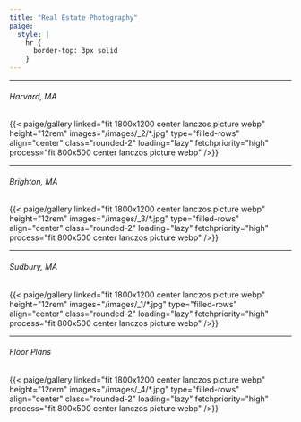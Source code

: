 ```yaml
---
title: "Real Estate Photography"
paige:
  style: |
    hr {
      border-top: 3px solid
    }
---
```


***

###### Harvard, MA

{{< paige/gallery 
	linked="fit 1800x1200 center lanczos picture webp"
	height="12rem"
	images="/images/_2/*.jpg"
	type="filled-rows"
	align="center"
	class="rounded-2"
	loading="lazy"
	fetchpriority="high"
	process="fit 800x500 center lanczos picture webp" />}}

 ------

###### Brighton, MA

{{< paige/gallery 
	linked="fit 1800x1200 center lanczos picture webp"
	height="12rem"
	images="/images/_3/*.jpg"
	type="filled-rows"
	align="center"
	class="rounded-2"
	loading="lazy"
	fetchpriority="high"
	process="fit 800x500 center lanczos picture webp" />}}

 ------

 ###### Sudbury, MA

{{< paige/gallery 
	linked="fit 1800x1200 center lanczos picture webp"
	height="12rem"
	images="/images/_1/*.jpg"
	type="filled-rows"
	align="center"
	class="rounded-2"
	loading="lazy"
	fetchpriority="high" 
	process="fit 800x500 center lanczos picture webp" />}}

------

###### Floor Plans

{{< paige/gallery 
	linked="fit 1800x1200 center lanczos picture webp"
	height="12rem"
	images="/images/_4/*.jpg"
	type="filled-rows"
	align="center"
	class="rounded-2"
	loading="lazy"
	fetchpriority="high" 
	process="fit 800x500 center lanczos picture webp" />}}
